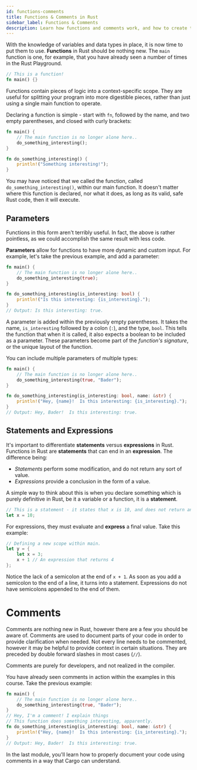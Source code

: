 ```yaml
---
id: functions-comments
title: Functions & Comments in Rust
sidebar_label: Functions & Comments
description: Learn how functions and comments work, and how to create them in Rust.
---
```


With the knowledge of variables and data types in place, it is now time to put them to use.  **Functions** in Rust should be nothing new. The `main` function is one, for example, that you have already seen a number of times in the Rust Playground.

```rust 
// This is a function!
fn main() {}
```

Functions contain pieces of logic into a context-specific scope.  They are useful for splitting your program into more digestible pieces, rather than just using a single main function to operate.

Declaring a function is simple - start with `fn`, followed by the name, and two empty parentheses, and closed with curly brackets:  


```rust
fn main() {
    // The main function is no longer alone here..
    do_something_interesting();
}

fn do_something_interesting() {
    println!("Something interesting!");
}
```

You may have noticed that we called the function, called `do_something_interesting()`, within our main function.  It doesn't matter where this function is declared, nor what it does, as long as its valid, safe Rust code, then it will execute.

## Parameters

Functions in this form aren't terribly useful. In fact, the above is rather pointless, as we could accomplish the same result with less code.

**Parameters** allow for functions to have more dynamic and custom input.  For example, let's take the previous example, and add a parameter:

```rust
fn main() {
    // The main function is no longer alone here..
    do_something_interesting(true);
}

fn do_something_interesting(is_interesting: bool) {
    println!("Is this interesting: {is_interesting}.");
}
// Output: Is this interesting: true.
```

A parameter is added within the previously empty parentheses. It takes the name, `is_interesting` followed by a colon (`:`), and the type, `bool`.  This tells the function that when it is called, it also expects a boolean to be included as a parameter.  These parameters become part of the *function's signature*, or the unique layout of the function.

You can include multiple parameters of multiple types:

```rust
fn main() {
    // The main function is no longer alone here..
    do_something_interesting(true, "Bader");
}

fn do_something_interesting(is_interesting: bool, name: &str) {
    println!("Hey, {name}!  Is this interesting: {is_interesting}.");
}
// Output: Hey, Bader!  Is this interesting: true.
```

## Statements and Expressions

It's important to differentiate **statements** versus **expressions** in Rust. Functions in Rust are **statements** that can end in an **expression**.  The difference being: 

- *Statements* perform some modification, and do not return any sort of value.
- *Expressions* provide a conclusion in the form of a value.

A simple way to think about this is when you declare something which is purely definitive in Rust, be it a variable or a function, it is a **statement**.  

```rust
// This is a statement - it states that x is 10, and does not return anything.
let x = 10;
```

For expressions, they must evaluate and **express** a final value.  Take this example: 

```rust
// Defining a new scope within main.
let y = {
    let x = 3;
    x + 1 // An expression that returns 4
};

```

Notice the lack of a semicolon at the end of `x + 1`.  As soon as you add a semicolon to the end of a line, it turns into a statement. Expressions do not have semicolons appended to the end of them.

# Comments

Comments are nothing new in Rust, however there are a few you should be aware of. Comments are used to document parts of your code in order to provide clarification when needed.  Not every line needs to be commented, however it may be helpful to provide context in certain situations. They are preceded by double forward slashes in most cases (`//`).

Comments are purely for developers, and not realized in the compiler.

You have already seen comments in action within the examples in this course.  Take the previous example: 

```rust
fn main() {
    // The main function is no longer alone here..
    do_something_interesting(true, "Bader");
}
// Hey, I'm a comment! I explain things
// This function does something interesting, apparently.
fn do_something_interesting(is_interesting: bool, name: &str) {
    println!("Hey, {name}!  Is this interesting: {is_interesting}.");
}
// Output: Hey, Bader!  Is this interesting: true.
```

In the last module, you'll learn how to properly document your code using comments in a way that Cargo can understand.


